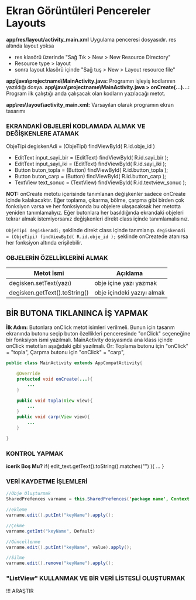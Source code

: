 # Ekran Görüntüleri Pencereler Layouts
**app/res/layout/activity_main.xml** Uygulama penceresi dosyasıdır.
res altında layout yoksa
- res klasörü üzerinde "Sağ Tık > New > New Resource Directory"
- Resource type > layout
- sonra layout klasörü içinde "Sağ tuş > New > Layout resource file"

**app\java\projectname\MainActivity.java:** Programın işleyiş kodlarının yazıldığı dosya.
**app\java\projectname\MainActivity.java > onCreate(...)...:** Program ilk çalıştığı anda çalışacak olan kodların yazılacağı metot.

**app\res\layout\activity_main.xml:** Varsayılan olarak programın ekran tasarımı

### EKRANDAKİ OBJELERİ KODLAMADA ALMAK VE DEĞİŞKENLERE ATAMAK
ObjeTipi degiskenAdi = (ObjeTipi) findViewById( R.id.obje_id )
- EditText input_sayi_bir 	= (EditText) findViewById( R.id.sayi_bir );
- EditText input_sayi_iki 	= (EditText) findViewById( R.id.sayi_iki );
- Button buton_topla   		= (Button) findViewById( R.id.button_topla );
- Button buton_carp   		= (Button) findViewById( R.id.button_carp );
- TextView text_sonuc 		= (TextView) findViewById( R.id.textview_sonuc );

**NOT:** onCreate metotu içerisinde tanımlanan değişkenler sadece onCreate içinde kalakacaktır.
Eğer toplama, çıkarma, bölme, çarpma gibi birden çok fonksiyon varsa ve her fonksiyonda bu objelere ulaşacaksak her metotta yeniden tanımlamalıyız.
Eğer butonlara her basıldığında ekrandaki objeleri tekrar almak istemiyorsanız değişkenleri direkt class içinde tanımlamalısınız.

`ObjeTipi degiskenAdi;` şeklinde direkt class içinde tanımlanıp.
`degiskenAdi = (ObjeTipi) findViewById( R.id.obje_id );`  şeklinde onCreatede atanırsa her fonksiyon altında erişilebilir.

### OBJELERİN ÖZELLİKLERİNİ ALMAK
| Metot İsmi | Açıklama |
| --- | --- |
| degisken.setText(yazı) | obje içine yazı yazmak |
| degisken.getText().toString() | obje içindeki yazıyı almak |


## BİR BUTONA TIKLANINCA İŞ YAPMAK
**İlk Adım:** Butonlara onClick metot isimleri verilmeli. Bunun için tasarım ekranında butonu seçip buton özellikleri penceresinde "onClick" seçeneğine bir fonksiyon ismi yazılmalı.
MainActivity dosyasında ana klass içinde onClick metotları aşağıdaki gibi yazılmalı.
Ör: Toplama butonu için "onClick" = "topla", Çarpma butonu için "onClick" = "carp",

```java
public class MainActivity extends AppCompatActivity{

	@Override
	protected void onCreate(...){
		...
	}

	public void topla(View view){
		...
	}
	public void carp(View view){
		...
	}

}
```

### KONTROL YAPMAK
**icerik Boş Mu?** if( edit_text.getText().toString().matches("") ){ ... }


### VERİ KAYDETME İŞLEMLERİ
```java
//Obje Oluşturmak
SharedPrefences varname = this.SharedPrefences('package name', Context.MODE_PRIVATE);

//ekleme
varname.edit().putInt("keyName").apply();

//Çekme
varname.getInt("keyName", Default)

//Güncellenme
varname.edit().putInt("keyName", value).apply();

//Silme
varname.edit().remove("keyName").apply();
```









### "ListView" KULLANMAK VE BİR VERİ LİSTESLİ OLUŞTURMAK
!!! ARAŞTIR


















